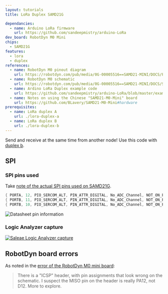 ```yaml
---
layout: tutorials
title: LoRa Duplex SAMD21G

dependancies:
  - name: Arduino LoRa firmware
    url: https://github.com/sandeepmistry/arduino-LoRa
dev_board: RobotDyn M0 Mini
chips:
  - SAMD21G
features:
  - lora
  - duplex
references:
  - name: RobotDyn M0 pinout diagram
    url: https://robotdyn.com/pub/media/0G-00005516==SAMD21-MINI/DOCS/PINOUT==0G-00005516==SAMD21-MINI.jpg
  - name: RobotDyn M0 schematic
    url: https://robotdyn.com/pub/media/0G-00005516==SAMD21-MINI/DOCS/Schematic==0G-00005516==SAMD21-MINI.pdf
  - name: Ardino LoRa Duplex example code
    url: https://github.com/sandeepmistry/arduino-LoRa/blob/master/examples/LoRaDuplex/LoRaDuplex.ino
  - name: Notes on using the Chinese "SAMD21-M0-Mini" board
    url: https://github.com/BLavery/SAMD21-M0-Mini#hardware
prerequisites:
  - name: LoRa duplex A
    url: ./lora-duplex-a
  - name: LoRa duplex B
    url: ./lora-duplex-b
---
```


Send and receive at the same time from another node! Use this code with [duplex b](lora-duplex-b).

## SPI

### SPI pins used

Take [note of the actual SPI pins used on SAMD21G](https://github.com/arduino/ArduinoCore-samd/blob/master/variants/arduino_mzero/variant.cpp#L141).

```c
{ PORTA, 12, PIO_SERCOM_ALT, PIN_ATTR_DIGITAL, No_ADC_Channel, NOT_ON_PWM, NOT_ON_TIMER, EXTERNAL_INT_12 }, // MISO: SERCOM4/PAD[0] PA12
{ PORTB, 11, PIO_SERCOM_ALT, PIN_ATTR_DIGITAL, No_ADC_Channel, NOT_ON_PWM, NOT_ON_TIMER, EXTERNAL_INT_11 }, // SCK: SERCOM4/PAD[3] PB11
{ PORTB, 10, PIO_SERCOM_ALT, PIN_ATTR_DIGITAL, No_ADC_Channel, NOT_ON_PWM, NOT_ON_TIMER, EXTERNAL_INT_10 }, // MOSI: SERCOM4/PAD[2] PB10
```

<img src="{{ site.url }}/assets/images/tutorials/lora-duplex-samd21g-pin-mux.png" alt="Datasheet pin information">

### Logic Analyzer capture

<a href="{{ site.url }}/assets/images/tutorials/lora-duplex-samd21g-signals.png"><img src="{{ site.url }}/assets/images/tutorials/lora-duplex-samd21g-signals.png" alt="Saleae Logic Analyzer capture"></a>

## RobotDyn board errors

As noted in the [error of the RobotDyn M0 mini board](https://github.com/BLavery/SAMD21-M0-Mini#hardware):

> There is a "ICSP" header, with pin assignments that look wrong on the schematic. I suspect the MISO pin on the header is really PA12, not D12. More to explore.
